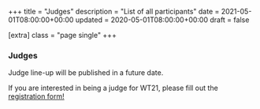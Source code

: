 +++
title = "Judges"
description = "List of all participants"
date = 2021-05-01T08:00:00+00:00
updated = 2020-05-01T08:00:00+00:00
draft = false

[extra]
class = "page single"
+++

### Judges

Judge line-up will be published in a future date.

If you are interested in being a judge for WT21, please fill out the [registration form!](#)
